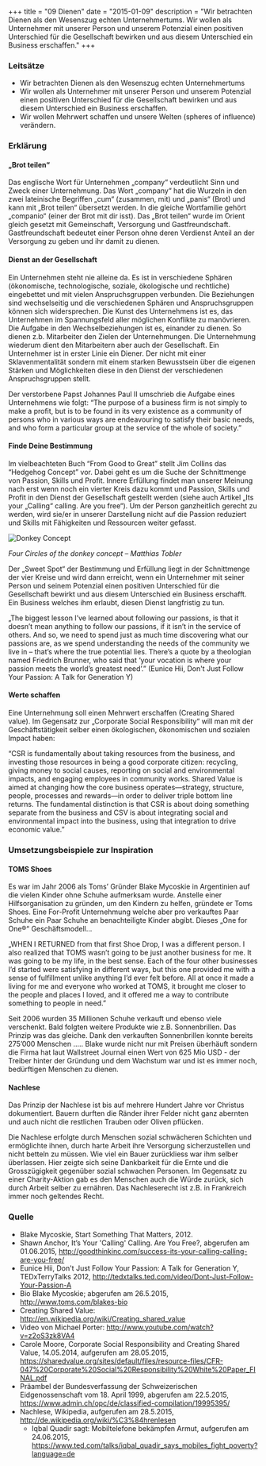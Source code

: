 +++
title = "09 Dienen"
date = "2015-01-09"
description = "Wir betrachten Dienen als den Wesenszug echten Unternehmertums. Wir wollen als Unternehmer mit unserer Person und unserem Potenzial einen positiven Unterschied für die Gesellschaft bewirken und aus diesem Unterschied ein Business erschaffen."
+++

### Leitsätze

* Wir betrachten Dienen als den Wesenszug echten Unternehmertums
* Wir wollen als Unternehmer mit unserer Person und unserem Potenzial einen positiven Unterschied für die Gesellschaft bewirken und aus diesem Unterschied ein Business erschaffen.
* Wir wollen Mehrwert schaffen und unsere Welten (spheres of influence) verändern.


### Erklärung


#### „Brot teilen“

Das englische Wort für Unternehmen „company“ verdeutlicht Sinn und Zweck einer Unternehmung. Das Wort „company“ hat die Wurzeln in den zwei lateinische Begriffen „cum“ (zusammen, mit) und „panis“ (Brot) und kann mit „Brot teilen“ übersetzt werden. In die gleiche Wortfamilie gehört „companio“ (einer der Brot mit dir isst). Das „Brot teilen“ wurde im Orient gleich gesetzt mit Gemeinschaft, Versorgung und Gastfreundschaft. Gastfreundschaft bedeutet einer Person ohne deren Verdienst Anteil an der Versorgung zu geben und ihr damit zu dienen.


#### Dienst an der Gesellschaft

Ein Unternehmen steht nie alleine da. Es ist in verschiedene Sphären (ökonomische, technologische, soziale, ökologische und rechtliche) eingebettet und mit vielen Anspruchsgruppen verbunden. Die Beziehungen sind wechselseitig und die verschiedenen Sphären und Anspruchsgruppen können sich widersprechen. Die Kunst des Unternehmens ist es, das Unternehmen im Spannungsfeld aller möglichen Konflikte zu manövrieren. Die Aufgabe in den Wechselbeziehungen ist es, einander zu dienen. So dienen z.b. Mitarbeiter den Zielen der Unternehmungen. Die Unternehmung wiederum dient den Mitarbeitern aber auch der Gesellschaft. Ein Unternehmer ist in erster Linie ein Diener. Der nicht mit einer Sklavenmentalität sondern mit einem starken Bewusstsein über die eigenen Stärken und Möglichkeiten diese in den Dienst der verschiedenen Anspruchsgruppen stellt.

Der verstorbene Papst Johannes Paul II umschrieb die Aufgabe eines Unternehmens wie folgt: “The purpose of a business firm is not simply to make a profit, but is to be found in its very existence as a community of persons who in various ways are endeavouring to satisfy their basic needs, and who form a particular group at the service of the whole of society.”


#### Finde Deine Bestimmung

Im vielbeachteten Buch “From Good to Great” stellt Jim Collins das “Hedgehog Concept” vor. Dabei geht es um die Suche der Schnittmenge von Passion, Skills und Profit. Innere Erfüllung findet man unserer Meinung nach erst wenn noch ein vierter Kreis dazu kommt und Passion, Skills und Profit in den Dienst der Gesellschaft gestellt werden (siehe auch Artikel „Its your „Calling“ calling. Are you free“). Um der Person ganzheitlich gerecht zu werden, wird sie/er in unserer Darstellung nicht auf die Passion reduziert und Skills mit Fähigkeiten und Ressourcen weiter gefasst.

<div class="text-center">
  <img src="donkey-concept.png" alt="Donkey Concept">
  <p>
    <em>Four Circles of the donkey concept – Matthias Tobler</em>
  </p>
</div>

Der „Sweet Spot“ der Bestimmung und Erfüllung liegt in der Schnittmenge der vier Kreise und wird dann erreicht, wenn ein Unternehmer mit seiner Person und seinem Potenzial einen positiven Unterschied für die Gesellschaft bewirkt und aus diesem Unterschied ein Business erschafft. Ein Business welches ihm erlaubt, diesen Dienst langfristig zu tun.

„The biggest lesson I’ve learned about following our passions, is that it doesn’t mean anything to follow our passions, if it isn’t in the service of others.  And so, we need to spend just as much time discovering what our passions are, as we spend understanding the needs of the community we live in – that’s where the true potential lies. There’s a quote by a theologian named Friedrich Brunner, who said that ‘your vocation is where your passion meets the world’s greatest need’.” (Eunice Hii, Don't Just Follow Your Passion: A Talk for Generation Y)


#### Werte schaffen

Eine Unternehmung soll einen Mehrwert erschaffen (Creating Shared value). Im Gegensatz zur „Corporate Social Responsibility“ will man mit der Geschäftstätigkeit selber einen ökologischen, ökonomischen und sozialen Impact haben:

“CSR is fundamentally about taking resources from the business, and investing those resources in being a good corporate citizen: recycling, giving money to social causes, reporting on social and environmental impacts, and engaging employees in community works. Shared Value is aimed at changing how the core business operates—strategy, structure, people, processes and rewards—in order to deliver triple bottom line returns. The fundamental distinction is that CSR is about doing something separate from the business and CSV is about integrating social and environmental impact into the business, using that integration to drive economic value.”


### Umsetzungsbeispiele zur Inspiration

#### TOMS Shoes

Es war im Jahr 2006 als Toms’ Gründer Blake Mycoskie in Argentinien auf die vielen Kinder ohne Schuhe aufmerksam wurde. Anstelle einer Hilfsorganisation zu gründen, um den Kindern zu helfen, gründete er Toms Shoes. Eine For-Profit Unternehmung welche aber pro verkauftes Paar Schuhe ein Paar Schuhe an benachteiligte Kinder abgibt. Dieses „One for One®“ Geschäftsmodell...

„WHEN I RETURNED from that first Shoe Drop, I was a different person. I also realized that TOMS wasn’t going to be just another business for me. It was going to be my life, in the best sense. Each of the four other businesses I’d started were satisfying in different ways, but this one provided me with a sense of fulfillment unlike anything I’d ever felt before. All at once it made a living for me and everyone who worked at TOMS, it brought me closer to the people and places I loved, and it offered me a way to contribute something to people in need.”

Seit 2006 wurden 35 Millionen Schuhe verkauft und ebenso viele verschenkt. Bald folgten weitere Produkte wie z.B. Sonnenbrillen. Das Prinzip was das gleiche. Dank den verkauften Sonnenbrillen konnte bereits 275’000 Menschen ..... Blake wurde nicht nur mit Preisen überhäuft sondern die Firma hat laut Wallstreet Journal einen Wert von 625 Mio USD - der Treiber hinter der Gründung und dem Wachstum war und ist es immer noch, bedürftigen Menschen zu dienen.


#### Nachlese

Das Prinzip der Nachlese ist bis auf mehrere Hundert Jahre vor Christus dokumentiert. Bauern durften die Ränder ihrer Felder nicht ganz abernten und auch nicht die restlichen Trauben oder Oliven pflücken.

Die Nachlese erfolgte durch Menschen sozial schwächeren Schichten und ermöglichte ihnen, durch harte Arbeit ihre Versorgung sicherzustellen und nicht betteln zu müssen. Wie viel ein Bauer zurückliess war ihm selber überlassen. Hier zeigte sich seine Dankbarkeit für die Ernte und die Grosszügigkeit gegenüber sozial schwachen Personen. Im Gegensatz zu einer Charity-Aktion gab es den Menschen auch die Würde zurück, sich durch Arbeit selber zu ernähren. Das Nachleserecht ist z.B. in Frankreich immer noch geltendes Recht.


### Quelle

* Blake Mycoskie, Start Something That Matters, 2012.
* Shawn Anchor, It’s Your 'Calling' Calling. Are You Free?, abgerufen am 01.06.2015, http://goodthinkinc.com/success-its-your-calling-calling-are-you-free/
* Eunice Hii, Don't Just Follow Your Passion: A Talk for Generation Y, TEDxTerryTalks 2012, http://tedxtalks.ted.com/video/Dont-Just-Follow-Your-Passion-A   
* Bio Blake Mycoskie; abgerufen am 26.5.2015, http://www.toms.com/blakes-bio
* Creating Shared Value: http://en.wikipedia.org/wiki/Creating_shared_value
* Video von Michael Porter: http://www.youtube.com/watch?v=z2oS3zk8VA4   
* Carole Moore, Corporate Social Responsibility and Creating Shared Value, 14.05.2014, aufgerufen am 28.05.2015, https://sharedvalue.org/sites/default/files/resource-files/CFR-047%20Corporate%20Social%20Responsibility%20White%20Paper_FINAL.pdf
* Präambel der Bundesverfassung der Schweizerischen Eidgenossenschaft vom 18. April 1999, abgerufen am 22.5.2015, https://www.admin.ch/opc/de/classified-compilation/19995395/
* Nachlese, Wikipedia, aufgerufen am 28.5.2015, http://de.wikipedia.org/wiki/%C3%84hrenlesen
  * Iqbal Quadir sagt: Mobiltelefone bekämpfen Armut, aufgerufen am 24.06.2015, https://www.ted.com/talks/iqbal_quadir_says_mobiles_fight_poverty?language=de
